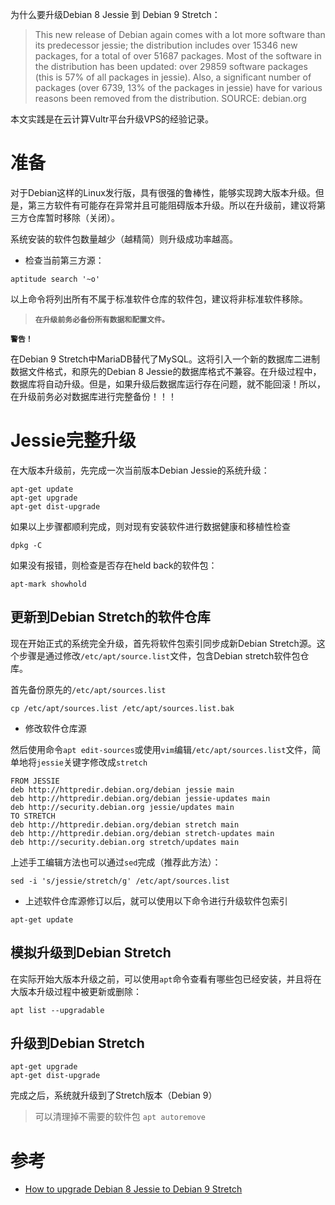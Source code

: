 为什么要升级Debian 8 Jessie 到 Debian 9 Stretch：

> This new release of Debian again comes with a lot more software than its predecessor jessie; the distribution includes over 15346 new packages, for a total of over 51687 packages. Most of the software in the distribution has been updated: over 29859 software packages (this is 57% of all packages in jessie). Also, a significant number of packages (over 6739, 13% of the packages in jessie) have for various reasons been removed from the distribution.
SOURCE: debian.org

本文实践是在云计算Vultr平台升级VPS的经验记录。

# 准备

对于Debian这样的Linux发行版，具有很强的鲁棒性，能够实现跨大版本升级。但是，第三方软件有可能存在异常并且可能阻碍版本升级。所以在升级前，建议将第三方仓库暂时移除（关闭）。

系统安装的软件包数量越少（越精简）则升级成功率越高。

* 检查当前第三方源：

```
aptitude search '~o'
```

以上命令将列出所有不属于标准软件仓库的软件包，建议将非标准软件移除。

> **`在升级前务必备份所有数据和配置文件。`**

**`警告！`**

在Debian 9 Stretch中MariaDB替代了MySQL。这将引入一个新的数据库二进制数据文件格式，和原先的Debian 8 Jessie的数据库格式不兼容。在升级过程中，数据库将自动升级。但是，如果升级后数据库运行存在问题，就不能回滚！所以，在升级前务必对数据库进行完整备份！！！

# Jessie完整升级

在大版本升级前，先完成一次当前版本Debian Jessie的系统升级：

```
apt-get update
apt-get upgrade
apt-get dist-upgrade
```

如果以上步骤都顺利完成，则对现有安装软件进行数据健康和移植性检查

```
dpkg -C
```

如果没有报错，则检查是否存在held back的软件包：

```
apt-mark showhold
```

## 更新到Debian Stretch的软件仓库

现在开始正式的系统完全升级，首先将软件包索引同步成新Debian Stretch源。这个步骤是通过修改`/etc/apt/source.list`文件，包含Debian stretch软件包仓库。

首先备份原先的`/etc/apt/sources.list`

```
cp /etc/apt/sources.list /etc/apt/sources.list.bak
```

* 修改软件仓库源

然后使用命令`apt edit-sources`或使用`vim`编辑`/etc/apt/sources.list`文件，简单地将`jessie`关键字修改成`stretch`

```
FROM JESSIE
deb http://httpredir.debian.org/debian jessie main
deb http://httpredir.debian.org/debian jessie-updates main
deb http://security.debian.org jessie/updates main
TO STRETCH
deb http://httpredir.debian.org/debian stretch main
deb http://httpredir.debian.org/debian stretch-updates main
deb http://security.debian.org stretch/updates main
```

上述手工编辑方法也可以通过`sed`完成（推荐此方法）：

```
sed -i 's/jessie/stretch/g' /etc/apt/sources.list
```

* 上述软件仓库源修订以后，就可以使用以下命令进行升级软件包索引

```
apt-get update
```

## 模拟升级到Debian Stretch

在实际开始大版本升级之前，可以使用`apt`命令查看有哪些包已经安装，并且将在大版本升级过程中被更新或删除：

```
apt list --upgradable
```

## 升级到Debian Stretch

```
apt-get upgrade
apt-get dist-upgrade
```

完成之后，系统就升级到了Stretch版本（Debian 9）

> 可以清理掉不需要的软件包 `apt autoremove`

# 参考

* [How to upgrade Debian 8 Jessie to Debian 9 Stretch](https://linuxconfig.org/how-to-upgrade-debian-8-jessie-to-debian-9-stretch)